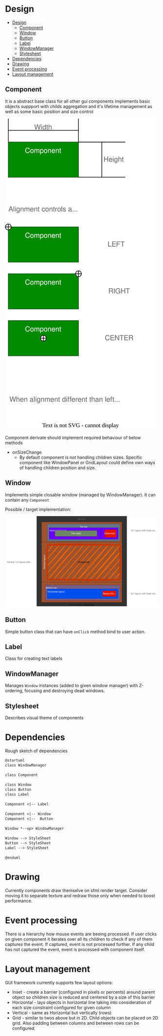 Design
=====

- [Design](#design)
  - [Component](#component)
  - [Window](#window)
  - [Button](#button)
  - [Label](#label)
  - [WindowManager](#windowmanager)
  - [Stylesheet](#stylesheet)
- [Dependencies](#dependencies)
- [Drawing](#drawing)
- [Event processing](#event-processing)
- [Layout management](#layout-management)


## Component
It is a abstract base class for all other gui components
Implements basic objects suppport with childs aggregation and it's lifetime management
as well as some basic position and size control

![](Component.drawio.svg "Component diagram")


Component derivate should implement required behaviour of below methods
- onSizeChange
  - By default component is not handling children sizes. Specific component like WindowPanel or GridLayout could define own ways of handling children position and size.


## Window
Implements simple closable window (managed by WindowManager). It can contain any `Component` 

Possible / target implementation:

![](Window.drawio.svg "Window target implementation")

## Button
Simple button class that can have `onClick` method bind to user action. 

## Label
Class for creating text labels

## WindowManager
Manages `Window` instances (added to given window manager) with Z-ordering, focusing and destroying dead windows.

## Stylesheet
Describes visual theme of components

# Dependencies

Rough sketch of dependencies

```plantuml
@startuml
class WindowManager

class Component

class Window
class Button
class Label

Component <|-- Label

Component <|-- Window
Component <|--  Button

Window *--up> WindowManager

Window --> StyleSheet
Button --> StyleSheet
Label --> StyleSheet

@enduml

```
# Drawing
Currently components draw themselve on sfml render target.
Consider moving it to separate texture and redraw those only when needed to boost performance.

# Event processing

There is a hierarchy how mouse events are beeing processed.
If user clicks on given component it iterates over all its children to check if any of them captures the event. If captured, event is not processed further. If any child has not captured the event, event is processed with component itself.

# Layout management

GUI framework currently supports few layout options:
  - Inset - create a barrier (configured in pixels or percents) around parent object so children size is reduced and centered by a size of this barrier
  - Horizontal - lays objects in horizontal line taking into consideration of each size constraint configured for given column
  - Vertical - same as Horizontal but vertically (rows)
  - Grid - similar to twos above but in 2D. Child objects can be placed on 2D grid. Also padding between columns and between rows can be configured.
